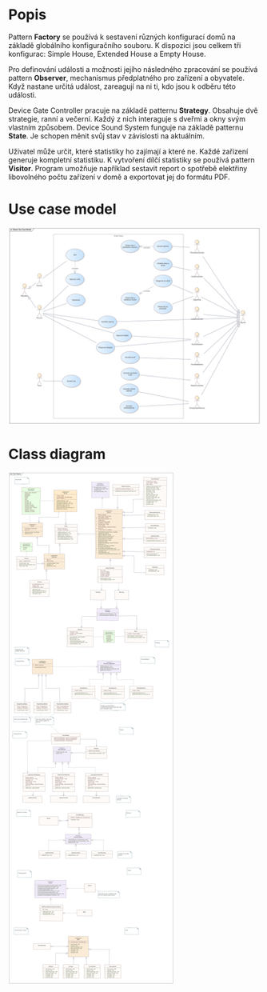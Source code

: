 # Popis

Pattern **Factory** se používá k sestavení různých konfigurací domů na základě globálního konfiguračního souboru. K dispozici jsou celkem tři konfigurac: Simple House, Extended House a Empty House.

Pro definování události a možnosti jejího následného zpracování se používá pattern **Observer**, mechanismus předplatného pro zařízení a obyvatele. Když nastane určitá událost, zareagují na ni ti, kdo jsou k odběru této události.

Device Gate Controller pracuje na základě patternu **Strategy**. Obsahuje dvě strategie, ranní a večerní. Každý z nich interaguje s dveřmi a okny svým vlastním způsobem. Device Sound System funguje na základě patternu **State**. Je schopen měnit svůj stav v závislosti na aktuálním.

Uživatel může určit, které statistiky ho zajímají a které ne. Každé zařízení generuje kompletní statistiku. K vytvoření dílčí statistiky se používá pattern **Visitor**. Program umožňuje například sestavit report o spotřebě elektřiny libovolného počtu zařízení v domě a exportovat jej do formátu PDF.

# Use case model
![](resources/use_case_model.png) 

# Class diagram
![](resources/class_diagram.png) 
